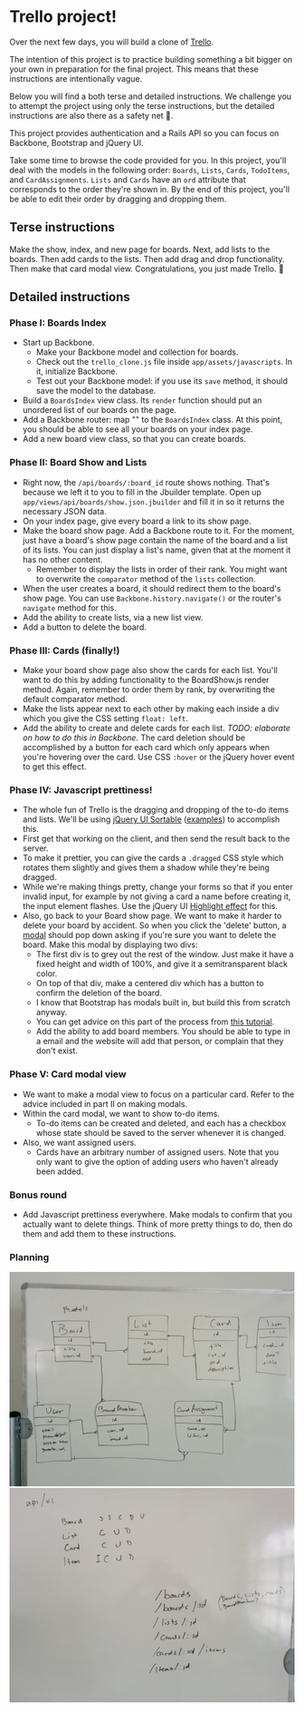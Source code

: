 # Trello project!

Over the next few days, you will build a clone of [Trello](https://trello.com/).

The intention of this project is to practice building something a bit bigger on
your own in preparation for the final project. This means that these
instructions are intentionally vague.

Below you will find a both terse and detailed instructions. We challenge you to
attempt the project using only the terse instructions, but the detailed
instructions are also there as a safety net :gift:.

This project provides authentication and a Rails API so you can focus on
Backbone, Bootstrap and jQuery UI.

Take some time to browse the code provided for you. In this project, you'll
deal with the models in the following order: `Boards`, `Lists`, `Cards`,
`TodoItems`, and `CardAssignments`. `Lists` and `Cards` have an `ord` attribute
that corresponds to the order they're shown in. By the end of this project,
you'll be able to edit their order by dragging and dropping them.

## Terse instructions

Make the show, index, and new page for boards. Next, add lists to the boards.
Then add cards to the lists. Then add drag and drop functionality. Then make
that card modal view. Congratulations, you just made Trello. :beers:

## Detailed instructions

### Phase I: Boards Index

* Start up Backbone.
  * Make your Backbone model and collection for boards.
  * Check out the `trello_clone.js` file inside `app/assets/javascripts`. In it,
    initialize Backbone.
  * Test out your Backbone model: if you use its `save` method, it should save
    the model to the database.
* Build a `BoardsIndex` view class. Its `render` function should put an
  unordered list of our boards on the page.
* Add a Backbone router: map "" to the `BoardsIndex` class. At this point, you
  should be able to see all your boards on your index page.
* Add a new board view class, so that you can create boards.

### Phase II: Board Show and Lists

* Right now, the `/api/boards/:board_id` route shows nothing. That's because
  we left it to you to fill in the Jbuilder template. Open up
  `app/views/api/boards/show.json.jbuilder` and fill it in so it returns
  the necessary JSON data.
* On your index page, give every board a link to its show page.
* Make the board show page. Add a Backbone route to it. For the moment, just
  have a board's show page contain the name of the board and a list of its
  lists.  You can just display a list's name, given that at the moment it has no
  other content.
  * Remember to display the lists in order of their rank. You might want to
    overwrite the `comparator` method of the `lists` collection.
* When the user creates a board, it should redirect them to the board's show
  page. You can use `Backbone.history.navigate()` or the router's `navigate`
  method for this.
* Add the ability to create lists, via a new list view.
* Add a button to delete the board.

### Phase III: Cards (finally!)

* Make your board show page also show the cards for each list. You'll want to do
  this by adding functionality to the BoardShow.js render method. Again,
  remember to order them by rank, by overwriting the default comparator method.
* Make the lists appear next to each other by making each inside a div which you
  give the CSS setting `float: left`.
* Add the ability to create and delete cards for each list. *TODO: elaborate on
  how to do this in Backbone.* The card deletion should be accomplished by a
  button for each card which only appears when you're hovering over the card.
  Use CSS `:hover` or the jQuery hover event to get this effect.

### Phase IV: Javascript prettiness!

* The whole fun of Trello is the dragging and dropping of the to-do items and
  lists. We'll be using [jQuery UI Sortable][jui_sortable]
  ([examples][jui_sortable_exs]) to accomplish this.
* First get that working on the client, and then send the result back to the
  server.
* To make it prettier, you can give the cards a `.dragged` CSS style which
  rotates them slightly and gives them a shadow while they're being dragged.
* While we're making things pretty, change your forms so that if you enter
  invalid input, for example by not giving a card a name before creating it, the
  input element flashes. Use the jQuery UI [Highlight
  effect](https://api.jqueryui.com/highlight-effect/) for this.
* Also, go back to your Board show page. We want to make it harder to delete
  your board by accident. So when you click the 'delete' button, a
  [modal](http://getbootstrap.com/javascript/#modals) should pop down asking if
  you're sure you want to delete the board. Make this modal by displaying two
  divs:
  * The first div is to grey out the rest of the window. Just make it have a
    fixed height and width of 100%, and give it a semitransparent black color.
  * On top of that div, make a centered div which has a button to confirm the
    deletion of the board.
  * I know that Bootstrap has modals built in, but build this from scratch
    anyway.
  * You can get advice on this part of the process from [this
    tutorial](http://www.jacklmoore.com/notes/jquery-modal-tutorial/).
  * Add the ability to add board members. You should be able to type in a email
    and the website will add that person, or complain that they don't exist.

[jui_sortable]: https://api.jqueryui.com/sortable/
[jui_sortable_exs]: http://jqueryui.com/sortable/

### Phase V: Card modal view

* We want to make a modal view to focus on a particular card. Refer to the
  advice included in part II on making modals.
* Within the card modal, we want to show to-do items.
  * To-do items can be created and deleted, and each has a checkbox whose state
    should be saved to the server whenever it is changed.
* Also, we want assigned users.
  * Cards have an arbitrary number of assigned users. Note that you only want to
    give the option of adding users who haven't already been added.

### Bonus round

* Add Javascript prettiness everywhere. Make modals to confirm that you actually
  want to delete things. Think of more pretty things to do, then do them and add
  them to these instructions.

### Planning

![alt text](trello-clone-images/models_doc.jpg "Models")
![alt text](trello-clone-images/routes_doc.jpg "Routes")
